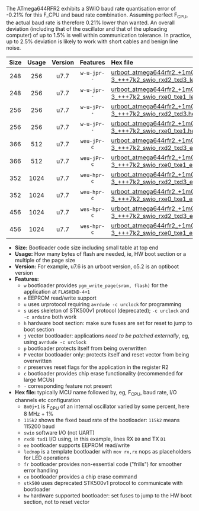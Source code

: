 The ATmega644RFR2 exhibits a SWIO baud rate quantisation error of -0.21% for this F_CPU and baud rate combination. Assuming perfect F<sub>CPU</sub>, the actual baud rate is therefore 0.21% lower than wanted. An overall deviation (including that of the oscillator and that of the uploading computer) of up to 1.5% is well within communication tolerance. In practice, up to 2.5% deviation is likely to work with short cables and benign line noise.

|Size|Usage|Version|Features|Hex file|
|:-:|:-:|:-:|:-:|:--|
|248|256|u7.7|`w-u-jpr--`|[urboot_atmega644rfr2_+1m0f-3_+++7k2_swio_rxd2_txd3_lednop.hex](https://raw.githubusercontent.com/stefanrueger/urboot.hex/main/mcus/atmega644rfr2/internal_oscillator/fcpu_+1m0f-3/br_+++7k2/urboot_atmega644rfr2_+1m0f-3_+++7k2_swio_rxd2_txd3_lednop.hex)|
|248|256|u7.7|`w-u-jpr--`|[urboot_atmega644rfr2_+1m0f-3_+++7k2_swio_rxe0_txe1_lednop.hex](https://raw.githubusercontent.com/stefanrueger/urboot.hex/main/mcus/atmega644rfr2/internal_oscillator/fcpu_+1m0f-3/br_+++7k2/urboot_atmega644rfr2_+1m0f-3_+++7k2_swio_rxe0_txe1_lednop.hex)|
|256|256|u7.7|`w-u-jPr--`|[urboot_atmega644rfr2_+1m0f-3_+++7k2_swio_rxd2_txd3.hex](https://raw.githubusercontent.com/stefanrueger/urboot.hex/main/mcus/atmega644rfr2/internal_oscillator/fcpu_+1m0f-3/br_+++7k2/urboot_atmega644rfr2_+1m0f-3_+++7k2_swio_rxd2_txd3.hex)|
|256|256|u7.7|`w-u-jPr--`|[urboot_atmega644rfr2_+1m0f-3_+++7k2_swio_rxe0_txe1.hex](https://raw.githubusercontent.com/stefanrueger/urboot.hex/main/mcus/atmega644rfr2/internal_oscillator/fcpu_+1m0f-3/br_+++7k2/urboot_atmega644rfr2_+1m0f-3_+++7k2_swio_rxe0_txe1.hex)|
|366|512|u7.7|`weu-jPr-c`|[urboot_atmega644rfr2_+1m0f-3_+++7k2_swio_rxd2_txd3_ee_lednop_fr_ce.hex](https://raw.githubusercontent.com/stefanrueger/urboot.hex/main/mcus/atmega644rfr2/internal_oscillator/fcpu_+1m0f-3/br_+++7k2/urboot_atmega644rfr2_+1m0f-3_+++7k2_swio_rxd2_txd3_ee_lednop_fr_ce.hex)|
|366|512|u7.7|`weu-jPr-c`|[urboot_atmega644rfr2_+1m0f-3_+++7k2_swio_rxe0_txe1_ee_lednop_fr_ce.hex](https://raw.githubusercontent.com/stefanrueger/urboot.hex/main/mcus/atmega644rfr2/internal_oscillator/fcpu_+1m0f-3/br_+++7k2/urboot_atmega644rfr2_+1m0f-3_+++7k2_swio_rxe0_txe1_ee_lednop_fr_ce.hex)|
|352|1024|u7.7|`weu-hpr-c`|[urboot_atmega644rfr2_+1m0f-3_+++7k2_swio_rxd2_txd3_ee_lednop_fr_ce_hw.hex](https://raw.githubusercontent.com/stefanrueger/urboot.hex/main/mcus/atmega644rfr2/internal_oscillator/fcpu_+1m0f-3/br_+++7k2/urboot_atmega644rfr2_+1m0f-3_+++7k2_swio_rxd2_txd3_ee_lednop_fr_ce_hw.hex)|
|352|1024|u7.7|`weu-hpr-c`|[urboot_atmega644rfr2_+1m0f-3_+++7k2_swio_rxe0_txe1_ee_lednop_fr_ce_hw.hex](https://raw.githubusercontent.com/stefanrueger/urboot.hex/main/mcus/atmega644rfr2/internal_oscillator/fcpu_+1m0f-3/br_+++7k2/urboot_atmega644rfr2_+1m0f-3_+++7k2_swio_rxe0_txe1_ee_lednop_fr_ce_hw.hex)|
|456|1024|u7.7|`wes-hpr-c`|[urboot_atmega644rfr2_+1m0f-3_+++7k2_swio_rxd2_txd3_ee_lednop_fr_ce_stk500_hw.hex](https://raw.githubusercontent.com/stefanrueger/urboot.hex/main/mcus/atmega644rfr2/internal_oscillator/fcpu_+1m0f-3/br_+++7k2/urboot_atmega644rfr2_+1m0f-3_+++7k2_swio_rxd2_txd3_ee_lednop_fr_ce_stk500_hw.hex)|
|456|1024|u7.7|`wes-hpr-c`|[urboot_atmega644rfr2_+1m0f-3_+++7k2_swio_rxe0_txe1_ee_lednop_fr_ce_stk500_hw.hex](https://raw.githubusercontent.com/stefanrueger/urboot.hex/main/mcus/atmega644rfr2/internal_oscillator/fcpu_+1m0f-3/br_+++7k2/urboot_atmega644rfr2_+1m0f-3_+++7k2_swio_rxe0_txe1_ee_lednop_fr_ce_stk500_hw.hex)|

- **Size:** Bootloader code size including small table at top end
- **Usage:** How many bytes of flash are needed, ie, HW boot section or a multiple of the page size
- **Version:** For example, u7.6 is an urboot version, o5.2 is an optiboot version
- **Features:**
  + `w` bootloader provides `pgm_write_page(sram, flash)` for the application at `FLASHEND-4+1`
  + `e` EEPROM read/write support
  + `u` uses urprotocol requiring `avrdude -c urclock` for programming
  + `s` uses skeleton of STK500v1 protocol (deprecated); `-c urclock` and `-c arduino` both work
  + `h` hardware boot section: make sure fuses are set for reset to jump to boot section
  + `j` vector bootloader: applications *need to be patched externally*, eg, using `avrdude -c urclock`
  + `p` bootloader protects itself from being overwritten
  + `P` vector bootloader only: protects itself and reset vector from being overwritten
  + `r` preserves reset flags for the application in the register R2
  + `c` bootloader provides chip erase functionality (recommended for large MCUs)
  + `-` corresponding feature not present
- **Hex file:** typically MCU name followed by, eg, F<sub>CPU</sub>, baud rate, I/O channels etc configuration
  + `8m0j+1` is F<sub>CPU</sub> of an internal oscillator varied by some percent, here 8 MHz + 1%
  + `115k2` shows the fixed baud rate of the bootloader: `115k2` means 115200 baud
  + `swio` software I/O (not UART)
  + `rxd0 txd1` I/O using, in this example, lines RX `D0` and TX `D1`
  + `ee` bootloader supports EEPROM read/write
  + `lednop` is a template bootloader with `mov rx,rx` nops as placeholders for LED operations
  + `fr` bootloader provides non-essential code ("frills") for smoother error handling
  + `ce` bootloader provides a chip erase command
  + `stk500` uses deprecated STK500v1 protocol to communicate with bootloader
  + `hw` hardware supported bootloader: set fuses to jump to the HW boot section, not to reset vector
